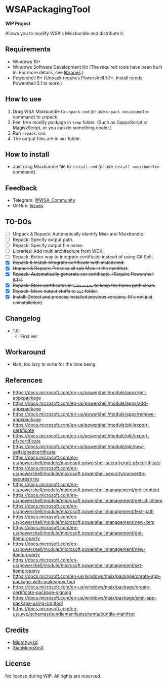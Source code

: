 # WSAPackagingTool

**WIP Project**

Allows you to modify WSA's Msixbundle and distribute it.

## Requirements

- Windows 10+
- Windows Software Development Kit (The required tools have been built in. For more details, see [libraries](libraries/README.md).)
- Powershell 6+ (Unpack requires Powershell 5.1+, Install needs Powershell 5.1 to work.)

## How to use

1. Drag WSA Msixbundle to `unpack.cmd` (or use `unpack <msixbundle>` command) to unpack.
2. Feel free modify package in `temp` folder. (Such as GappsScript or MagiskScript, or you can do something cooler.)
3. Run `repack.cmd`.
4. The output files are in `out` folder.

## How to install

- Just drag Msixbundle file to `install.cmd` (or use `install <msixbundle>` command).

## Feedback
- Telegram: [@WSA_Community](https://t.me/wsa_community)
- GitHub: [Issues](https://github.com/WSA-Community/WSAPackageTool/issues)

## TO-DOs

- [ ] Unpack & Repack: Automatically identify Msix and Msixbundle.
- [ ] Repack: Specify output path.
- [ ] Repack: Specify output file name.
- [ ] Libraries: Add multi architecture from WDK.
- [ ] Repack: Better way to integrate certificate instead of using Git Split.
- [x] ~~Repack & Install: Integrate certificate with install.cmd.~~
- [x] ~~Unpack & Repack: Process all sub Msix in the manifest.~~
- [x] ~~Repack: Automatically generate cer certificate. (Require Powershell 6.1+)~~
- [x] ~~Repack: Store certificates in `libraries` to keep the home path clean.~~
- [x] ~~Repack: Move output stuffs to `out` folder.~~
- [x] ~~Install: Detect and process installed previous versions. (It's not just uninstallation)~~

## Changelog
- 1.0:
	- First ver

## Workaround
- Nah, too lazy to write for the time being.

## References
- https://docs.microsoft.com/en-us/powershell/module/appx/get-appxpackage
- https://docs.microsoft.com/en-us/powershell/module/appx/add-appxpackage
- https://docs.microsoft.com/en-us/powershell/module/appx/remove-appxpackage
- https://docs.microsoft.com/en-us/powershell/module/pki/export-certificate
- https://docs.microsoft.com/en-us/powershell/module/pki/export-pfxcertificate
- https://docs.microsoft.com/en-us/powershell/module/pki/new-selfsignedcertificate
- https://docs.microsoft.com/en-us/powershell/module/microsoft.powershell.security/get-pfxcertificate
- https://docs.microsoft.com/en-us/powershell/module/microsoft.powershell.security/convertto-securestring
- https://docs.microsoft.com/en-us/powershell/module/microsoft.powershell.management/get-content
- https://docs.microsoft.com/en-us/powershell/module/microsoft.powershell.management/get-childitem
- https://docs.microsoft.com/en-us/powershell/module/microsoft.powershell.management/test-path
- https://docs.microsoft.com/en-us/powershell/module/microsoft.powershell.management/new-item
- https://docs.microsoft.com/en-us/powershell/module/microsoft.powershell.management/get-itemproperty
- https://docs.microsoft.com/en-us/powershell/module/microsoft.powershell.management/new-itemproperty
- https://docs.microsoft.com/en-us/powershell/module/microsoft.powershell.management/set-itemproperty
- https://docs.microsoft.com/en-us/windows/msix/package/create-app-package-with-makeappx-tool
- https://docs.microsoft.com/en-us/windows/msix/package/create-certificate-package-signing
- https://docs.microsoft.com/en-us/windows/msix/package/sign-app-package-using-signtool
- https://docs.microsoft.com/en-us/uwp/schemas/bundlemanifestschema/bundle-manifest

## Credits
- [MlgmXyysd](https://github.com/MlgmXyysd)
- [XiaoMengXinX](https://github.com/XiaomengxinX)

## License

No license during WIP. All rights are reserved.

